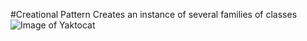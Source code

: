 ﻿#Creational Pattern
Creates an instance of several families of classes
![Image of Yaktocat](https://www.dofactory.com/images/diagrams/net/abstract.gif)